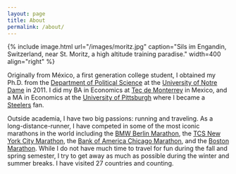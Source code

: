 ```yaml
---
layout: page
title: About
permalink: /about/
---
```


{% include image.html url="/images/moritz.jpg" caption="Sils im Engandin, Switzerland, near St. Moritz, a high altitude training paradise." width=400 align="right" %}

Originally from México, a first generation college student, I obtained my Ph.D. from the [Department of Political Science](https://politicalscience.nd.edu) at the [University of Notre Dame](https://www.nd.edu) in 2011. I did my BA in Economics at [Tec de Monterrey](https://tec.mx/en) in Mexico, and a MA in Economics at the [University of Pittsburgh](https://www.econ.pitt.edu/) where I became a [Steelers](https://www.steelers.com/) fan. 

Outside academia, I have two big passions: running and traveling. As a long-distance-runner, I have competed in some of the most iconic marathons in the world including the [BMW Berlin Marathon](https://www.bmw-berlin-marathon.com/en/), the [TCS New York City Marathon](https://www.nyrr.org/tcsnycmarathon), the [Bank of America Chicago Marathon](https://www.chicagomarathon.com), and the [Boston Marathon](https://www.baa.org). While I do not have much time to travel for fun during the fall and spring semester, I try to get away as much as possible during the winter and summer breaks. I have visited 27 countries and counting. 
